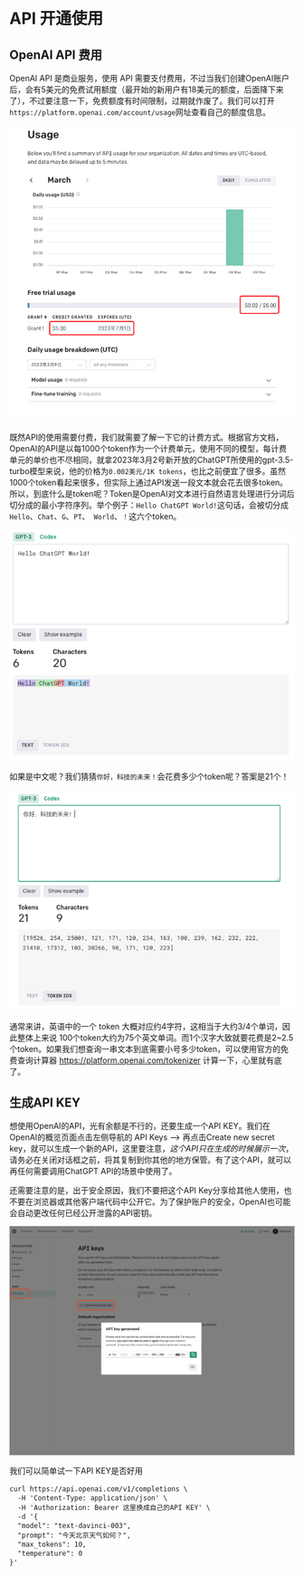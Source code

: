 # API 开通使用

## OpenAI API 费用

OpenAI API 是商业服务，使用 API 需要支付费用，不过当我们创建OpenAI账户后，会有5美元的免费试用额度（最开始的新用户有18美元的额度，后面降下来了），不过要注意一下，免费额度有时间限制，过期就作废了。我们可以打开`https://platform.openai.com/account/usage`网址查看自己的额度信息。

![intro](../images/api/price_usage.png)

既然API的使用需要付费，我们就需要了解一下它的计费方式。根据官方文档，OpenAI的API是以每1000个token作为一个计费单元，使用不同的模型，每计费单元的单价也不尽相同，就拿2023年3月2号新开放的ChatGPT所使用的gpt-3.5-turbo模型来说，他的价格为`0.002美元/1K tokens`，也比之前便宜了很多。虽然1000个token看起来很多，但实际上通过API发送一段文本就会花去很多token。所以，到底什么是token呢？Token是OpenAI对文本进行自然语言处理进行分词后切分成的最小字符序列。举个例子：`Hello ChatGPT World!`这句话，会被切分成 `Hello`、`Chat`、`G`、`PT`、` World`、`！`这六个token。

![intro](../images/api/price_tokens.png)

如果是中文呢？我们猜猜`你好，科技的未来！`会花费多少个token呢？答案是21个！

![intro](../images/api/price_tokens_cn.png)

通常来讲，英语中的一个 token 大概对应约4字符，这相当于大约3/4个单词，因此整体上来说 100个token大约为75个英文单词。而1个汉字大致就要花费是2~2.5个token。如果我们想查询一串文本到底需要小号多少token，可以使用官方的免费查询计算器 https://platform.openai.com/tokenizer 计算一下，心里就有底了。


## 生成API KEY

想使用OpenAI的API，光有余额是不行的，还要生成一个API KEY。我们在OpenAI的概览页面点击左侧导航的 API Keys —> 再点击Create new secret key，就可以生成一个新的API，这里要注意，*这个API只在生成的时候展示一次*，请务必在关闭对话框之前，将其复制到你其他的地方保管。有了这个API，就可以再任何需要调用ChatGPT API的场景中使用了。

还需要注意的是，出于安全原因，我们不要把这个API Key分享给其他人使用，也不要在浏览器或其他客户端代码中公开它。为了保护账户的安全，OpenAI也可能会自动更改任何已经公开泄露的API密钥。

![intro](../images/api/price_apikey.png)

我们可以简单试一下API KEY是否好用
```
curl https://api.openai.com/v1/completions \
  -H 'Content-Type: application/json' \
  -H 'Authorization: Bearer 这里换成自己的API KEY' \
  -d '{
  "model": "text-davinci-003",
  "prompt": "今天北京天气如何？",
  "max_tokens": 10,
  "temperature": 0
}'

```


